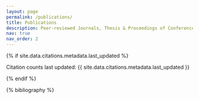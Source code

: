 ```yaml
---
layout: page
permalink: /publications/
title: Publications
description: Peer-reviewed Journals, Thesis & Proceedings of Conferences.
nav: true
nav_order: 2
---
```


<script type="text/javascript" src="//cdn.plu.mx/widget-popup.js"></script>

<!-- _pages/publications.md -->

{% if site.data.citations.metadata.last_updated %}

<p class="text-muted mt-3 small">
  <i class="fas fa-sync-alt mr-1"></i> Citation counts last updated: {{ site.data.citations.metadata.last_updated }}
</p>
{% endif %}

<div class="publications">

{% bibliography %}

</div>
